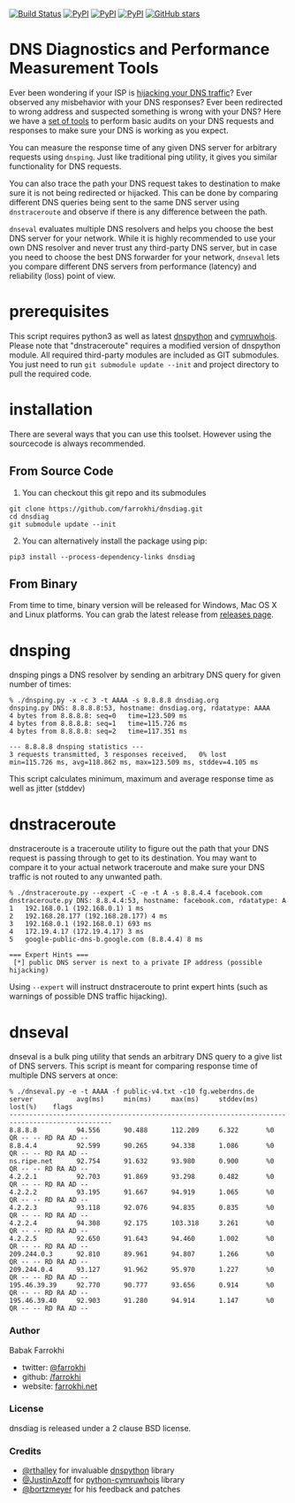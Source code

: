 [![Build Status](https://travis-ci.org/farrokhi/dnsdiag.svg)](https://travis-ci.org/farrokhi/dnsdiag) [![PyPI](https://img.shields.io/pypi/v/dnsdiag.svg?maxAge=8600)](https://pypi.python.org/pypi/dnsdiag/) [![PyPI](https://img.shields.io/pypi/l/dnsdiag.svg?maxAge=8600)]() [![PyPI](https://img.shields.io/pypi/pyversions/dnsdiag.svg?maxAge=8600)]() [![GitHub stars](https://img.shields.io/github/stars/farrokhi/dnsdiag.svg?style=social&label=Star&maxAge=8600)](https://github.com/farrokhi/dnsdiag/stargazers)

DNS Diagnostics and Performance Measurement Tools
==================================================

Ever been wondering if your ISP is [hijacking your DNS traffic](https://decentralize.today/is-your-isp-hijacking-your-dns-traffic-f3eb7ccb0ee7#.fevks5wyc)? Ever observed any
misbehavior with your DNS responses? Ever been redirected to wrong address and
suspected something is wrong with your DNS? Here we have a [set of tools](http://github.com/farrokhi/dnsdiag) to
perform basic audits on your DNS requests and responses to make sure your DNS is
working as you expect.

You can measure the response time of any given DNS server for arbitrary requests
using `dnsping`. Just like traditional ping utility, it gives you similar
functionality for DNS requests.

You can also trace the path your DNS request takes to destination to make sure
it is not being redirected or hijacked. This can be done by comparing different
DNS queries being sent to the same DNS server using `dnstraceroute` and observe
if there is any difference between the path.

`dnseval` evaluates multiple DNS resolvers and helps you choose the best DNS
server for your network. While it is highly recommended to use your own DNS
resolver and never trust any third-party DNS server, but in case you need to
choose the best DNS forwarder for your network, `dnseval` lets you compare
different DNS servers from performance (latency) and reliability (loss) point
of view.

# prerequisites
This script requires python3 as well as latest
[dnspython](http://www.dnspython.org/) and
[cymruwhois](https://pythonhosted.org/cymruwhois/). Please note that
"dnstraceroute" requires a modified version of dnspython module. All required
third-party modules are included as GIT submodules. You just need to run `git
submodule update --init` and project directory to pull the required code.

# installation

There are several ways that you can use this toolset. However using the sourcecode is always recommended.

## From Source Code

1. You can checkout this git repo and its submodules

```
git clone https://github.com/farrokhi/dnsdiag.git
cd dnsdiag
git submodule update --init
```

2. You can alternatively install the package using pip:

```
pip3 install --process-dependency-links dnsdiag
```

## From Binary

From time to time, binary version will be released for Windows, Mac OS X and Linux platforms. You can grab the latest release from [releases page](https://github.com/farrokhi/dnsdiag/releases).

# dnsping
dnsping pings a DNS resolver by sending an arbitrary DNS query for given number
of times:
```
% ./dnsping.py -x -c 3 -t AAAA -s 8.8.8.8 dnsdiag.org
dnsping.py DNS: 8.8.8.8:53, hostname: dnsdiag.org, rdatatype: AAAA
4 bytes from 8.8.8.8: seq=0   time=123.509 ms
4 bytes from 8.8.8.8: seq=1   time=115.726 ms
4 bytes from 8.8.8.8: seq=2   time=117.351 ms

--- 8.8.8.8 dnsping statistics ---
3 requests transmitted, 3 responses received,   0% lost
min=115.726 ms, avg=118.862 ms, max=123.509 ms, stddev=4.105 ms
```
This script calculates minimum, maximum and average response time as well as
jitter (stddev)

# dnstraceroute
dnstraceroute is a traceroute utility to figure out the path that your DNS
request is passing through to get to its destination. You may want to compare
it to your actual network traceroute and make sure your DNS traffic is not
routed to any unwanted path.

```
% ./dnstraceroute.py --expert -C -e -t A -s 8.8.4.4 facebook.com
dnstraceroute.py DNS: 8.8.4.4:53, hostname: facebook.com, rdatatype: A
1	192.168.0.1 (192.168.0.1) 1 ms
2	192.168.28.177 (192.168.28.177) 4 ms
3	192.168.0.1 (192.168.0.1) 693 ms
4	172.19.4.17 (172.19.4.17) 3 ms
5	google-public-dns-b.google.com (8.8.4.4) 8 ms

=== Expert Hints ===
 [*] public DNS server is next to a private IP address (possible hijacking)
```

Using `--expert` will instruct dnstraceroute to print expert hints (such as warnings of possible DNS traffic hijacking).

# dnseval
dnseval is a bulk ping utility that sends an arbitrary DNS query to a give list
of DNS servers. This script is meant for comparing response time of multiple
DNS servers at once:
```
% ./dnseval.py -e -t AAAA -f public-v4.txt -c10 fg.weberdns.de
server           avg(ms)     min(ms)     max(ms)     stddev(ms)  lost(%)    flags
------------------------------------------------------------------------------------------------
8.8.8.8          94.556      90.488      112.209     6.322       %0         QR -- -- RD RA AD --
8.8.4.4          92.599      90.265      94.338      1.086       %0         QR -- -- RD RA AD --
ns.ripe.net      92.754      91.632      93.980      0.900       %0         QR -- -- RD RA AD --
4.2.2.1          92.703      91.869      93.298      0.482       %0         QR -- -- RD RA AD --
4.2.2.2          93.195      91.667      94.919      1.065       %0         QR -- -- RD RA AD --
4.2.2.3          93.118      92.076      94.835      0.835       %0         QR -- -- RD RA AD --
4.2.2.4          94.308      92.175      103.318     3.261       %0         QR -- -- RD RA AD --
4.2.2.5          92.650      91.643      94.460      1.002       %0         QR -- -- RD RA AD --
209.244.0.3      92.810      89.961      94.807      1.266       %0         QR -- -- RD RA AD --
209.244.0.4      93.127      91.962      95.970      1.227       %0         QR -- -- RD RA AD --
195.46.39.39     92.770      90.777      93.656      0.914       %0         QR -- -- RD RA AD --
195.46.39.40     92.903      91.280      94.914      1.147       %0         QR -- -- RD RA AD --
```

### Author

Babak Farrokhi 

- twitter: [@farrokhi](https://twitter.com/farrokhi)
- github: [/farrokhi](https://github.com/farrokhi/)
- website: [farrokhi.net](https://farrokhi.net/)


### License

dnsdiag is released under a 2 clause BSD license.

### Credits

- [@rthalley](https://github.com/rthalley) for invaluable [dnspython](https://github.com/rthalley/dnspython) library
- [@JustinAzoff](https://github.com/JustinAzoff) for [python-cymruwhois](https://github.com/JustinAzoff/python-cymruwhois) library
- [@bortzmeyer](https://github.com/bortzmeyer) for his feedback and patches
